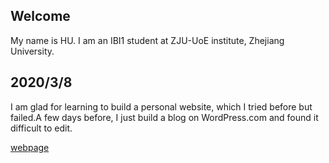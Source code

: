## Welcome 

My name is HU. 
I am an IBI1 student at ZJU-UoE institute, Zhejiang University.

## 2020/3/8
I am glad for learning to build a personal website, which I tried before but failed.A few days before, I just build a blog on WordPress.com and found it difficult to edit.

[webpage](https://c.zju.edu.cn/) 
